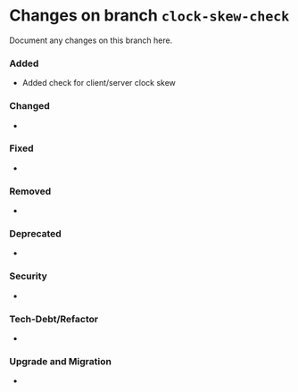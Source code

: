 # Changes on branch `clock-skew-check`
Document any changes on this branch here.
### Added
- Added check for client/server clock skew

### Changed
-

### Fixed
-

### Removed
-

### Deprecated
-

### Security
-

### Tech-Debt/Refactor
-

### Upgrade and Migration
-
